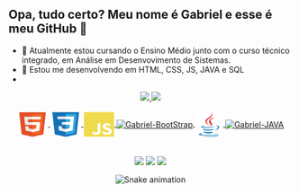 ## Opa, tudo certo? Meu nome é Gabriel e esse é meu GitHub 👋

- 🌱 Atualmente estou cursando o Ensino Médio junto com o curso técnico integrado, em Análise em Desenvovimento de Sistemas.
- 🔭 Estou me desenvolvendo em HTML, CSS, JS, JAVA e SQL
- 
<div align="center">
    <a href="https://github.com/Gabrielbmm">
  <img height="165em" src="https://github-readme-stats.vercel.app/api?username=Gabrielbmm&show_icons=true&theme=tokyonight&include_all_commits=true&count_private=true"/>
  <img height="165em" src="https://github-readme-stats.vercel.app/api/top-langs/?username=Gabrielbmm&layout=compact&langs_count=7&theme=tokyonight"/>
</div>
 
<div style="display: inline_block" align="center"><br>
  <img align="center" alt="Gabriel-HTML" height="45" width="55" src="https://raw.githubusercontent.com/devicons/devicon/master/icons/html5/html5-original.svg">
  <img align="center" alt="Gabriel-CSS" height="45" width="55" src="https://raw.githubusercontent.com/devicons/devicon/master/icons/css3/css3-original.svg">
  <img align="center" alt="Gabriel-Js" height="45" width="55" src="https://raw.githubusercontent.com/devicons/devicon/master/icons/javascript/javascript-plain.svg">
  <img align="center" alt="Gabriel-BootStrap" height="50" width="55" src="https://cdn.jsdelivr.net/gh/devicons/devicon/icons/bootstrap/bootstrap-original.svg">
  <img align="center" alt="Gabriel-JAVA" height="45" width="50" src="https://raw.githubusercontent.com/devicons/devicon/master/icons/java/java-original.svg">
  <img align="center" alt="Gabriel-JAVA" height="45" width="50" src="https://cdn.jsdelivr.net/gh/devicons/devicon/icons/postgresql/postgresql-original.svg" />  
</div>
<br>
<br>
<div align="center">
  <a href="https://www.instagram.com/g_mazzolla/" target="_blank"><img src="https://img.shields.io/badge/-Instagram-%23E4405F?style=for-the-badge&logo=instagram&logoColor=white" target="_blank"></a>
  <a href = "mailto:gabrielmazzollamorais@gmail.com"><img src="https://img.shields.io/badge/-Gmail-%23333?style=for-the-badge&logo=gmail&logoColor=white" target="_blank"></a>
  <a href="https://www.linkedin.com/in/gabriel-mazzolla/" target="_blank"><img src="https://img.shields.io/badge/-LinkedIn-%230077B5?style=for-the-badge&logo=linkedin&logoColor=white" target="_blank"></a>
 
  ![Snake animation](https://github.com/Gabrielbmm/Gabrielbmm/blob/output/github-contribution-grid-snake.svg)
</div>


